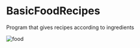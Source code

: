 # BasicFoodRecipes
Program that gives recipes according to ingredients

<img src="https://github.com/Cangozler/BasicFoodRecipes/blob/main/CookPls/Recipe.png" alt="food" id="image">
